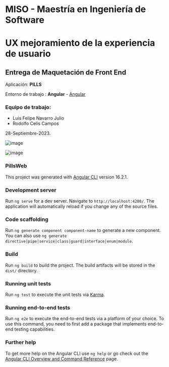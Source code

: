# MISO - Maestría en Ingeniería de Software
# UX mejoramiento de la experiencia de usuario

## Entrega de Maquetación de Front End

Aplicación: **PILLS** 

Entorno de trabajo : **Angular** - [Angular](https://angular.io/)

### Equipo de trabajo: 

* Luis Felipe Navarro Julio
* Rodolfo Celis Campos
  
28-Septiembre-2023.

![image](https://github.com/lfnavarroj1/miso_ux_web_rcc_lfn/assets/111831086/424e377e-b934-4548-bd70-7368f7eb776b)

![image](https://github.com/lfnavarroj1/miso_ux_web_rcc_lfn/assets/111831086/c1f5eec7-b869-4523-b531-139147346a7b)




### PillsWeb

This project was generated with [Angular CLI](https://github.com/angular/angular-cli) version 16.2.1.

### Development server

Run `ng serve` for a dev server. Navigate to `http://localhost:4200/`. The application will automatically reload if you change any of the source files.

### Code scaffolding

Run `ng generate component component-name` to generate a new component. You can also use `ng generate directive|pipe|service|class|guard|interface|enum|module`.

### Build

Run `ng build` to build the project. The build artifacts will be stored in the `dist/` directory.

### Running unit tests

Run `ng test` to execute the unit tests via [Karma](https://karma-runner.github.io).

### Running end-to-end tests

Run `ng e2e` to execute the end-to-end tests via a platform of your choice. To use this command, you need to first add a package that implements end-to-end testing capabilities.

### Further help

To get more help on the Angular CLI use `ng help` or go check out the [Angular CLI Overview and Command Reference](https://angular.io/cli) page.
